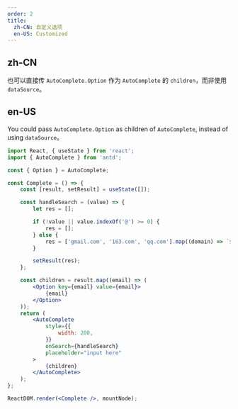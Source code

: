 ```yaml
---
order: 2
title:
  zh-CN: 自定义选项
  en-US: Customized
---
```


## zh-CN

也可以直接传 `AutoComplete.Option` 作为 `AutoComplete` 的 `children`，而非使用 `dataSource`。

## en-US

You could pass `AutoComplete.Option` as children of `AutoComplete`, instead of using `dataSource`。

```jsx
import React, { useState } from 'react';
import { AutoComplete } from 'antd';

const { Option } = AutoComplete;

const Complete = () => {
	const [result, setResult] = useState([]);

	const handleSearch = (value) => {
		let res = [];

		if (!value || value.indexOf('@') >= 0) {
			res = [];
		} else {
			res = ['gmail.com', '163.com', 'qq.com'].map((domain) => `${value}@${domain}`);
		}

		setResult(res);
	};

	const children = result.map((email) => (
		<Option key={email} value={email}>
			{email}
		</Option>
	));
	return (
		<AutoComplete
			style={{
				width: 200,
			}}
			onSearch={handleSearch}
			placeholder="input here"
		>
			{children}
		</AutoComplete>
	);
};

ReactDOM.render(<Complete />, mountNode);
```
